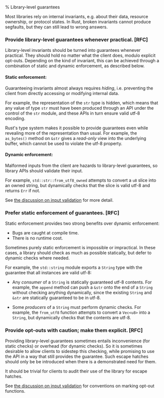 % Library-level guarantees

Most libraries rely on internal invariants, e.g. about their data, resource
ownership, or protocol states. In Rust, broken invariants cannot produce
segfaults, but they can still lead to wrong answers.

### Provide library-level guarantees whenever practical. **[RFC]**

Library-level invariants should be turned into guarantees whenever
practical. They should hold no matter what the client does, modulo
explicit opt-outs. Depending on the kind of invariant, this can be
achieved through a combination of static and dynamic enforcement, as
described below.

#### Static enforcement:

Guaranteeing invariants almost always requires _hiding_,
i.e. preventing the client from directly accessing or modifying
internal data.

For example, the representation of the `str` type is hidden,
which means that any value of type `str` must have been produced
through an API under the control of the `str` module, and these
APIs in turn ensure valid utf-8 encoding.

Rust's type system makes it possible to provide guarantees even while
revealing more of the representation than usual. For example, the
`as_bytes()` method on `&str` gives a _read-only_ view into the
underlying buffer, which cannot be used to violate the utf-8 property.

#### Dynamic enforcement:

Malformed inputs from the client are hazards to library-level
guarantees, so library APIs should validate their input.

For example, `std::str::from_utf8_owned` attempts to convert a `u8`
slice into an owned string, but dynamically checks that the slice is
valid utf-8 and returns `Err` if not.

See
[the discussion on input validation](../features/functions-and-methods/input.md)
for more detail.


### Prefer static enforcement of guarantees. **[RFC]**

Static enforcement provides two strong benefits over dynamic enforcement:

* Bugs are caught at compile time.
* There is no runtime cost.

Sometimes purely static enforcement is impossible or impractical. In these
cases, a library should check as much as possible statically, but defer to
dynamic checks where needed.

For example, the `std::string` module exports a `String` type with the guarantee
that all instances are valid utf-8:

* Any _consumer_ of a `String` is statically guaranteed utf-8 contents. For example,
  the `append` method can push a `&str` onto the end of a `String` without
  checking anything dynamically, since the existing `String` and `&str` are
  statically guaranteed to be in utf-8.

* Some _producers_ of a `String` must perform dynamic checks. For example, the
  `from_utf8` function attempts to convert a `Vec<u8>` into a `String`, but
  dynamically checks that the contents are utf-8.

### Provide opt-outs with caution; make them explicit. **[RFC]**

Providing library-level guarantees sometimes entails inconvenience (for static
checks) or overhead (for dynamic checks). So it is sometimes desirable to allow
clients to sidestep this checking, while promising to use the API in a way that
still provides the guarantee. Such escape hatches should only be be introduced
when there is a demonstrated need for them.

It should be trivial for clients to audit their use of the library for
escape hatches.

See
[the discussion on input validation](../features/functions-and-methods/input.md)
for conventions on marking opt-out functions.
